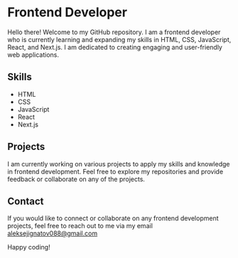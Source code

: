 # Frontend Developer

Hello there! Welcome to my GitHub repository. I am a frontend developer who is currently learning and expanding my skills in HTML, CSS, JavaScript, React, and Next.js. I am dedicated to creating engaging and user-friendly web applications.

## Skills
- HTML
- CSS
- JavaScript
- React
- Next.js

## Projects
I am currently working on various projects to apply my skills and knowledge in frontend development. Feel free to explore my repositories and provide feedback or collaborate on any of the projects.

## Contact
If you would like to connect or collaborate on any frontend development projects, feel free to reach out to me via my email aleksejignatov088@gmail.com 

Happy coding!